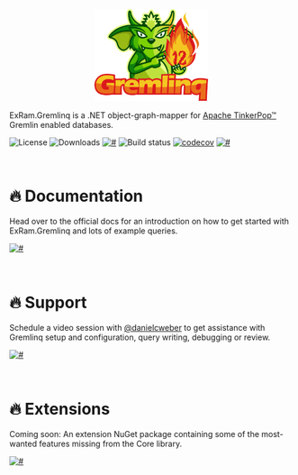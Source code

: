 <p align="center">
  <img src="https://raw.githubusercontent.com/ExRam/ExRam.Gremlinq/12.x/assets/Logo.png" alt="Gremlinq mascot" title="Gremlinq mascot" width=40% />
</p>


ExRam.Gremlinq is a .NET object-graph-mapper for [Apache TinkerPop™](http://tinkerpop.apache.org/) Gremlin enabled databases.

![License](https://img.shields.io/github/license/ExRam/ExRam.Gremlinq?style=flat-square)
![Downloads](https://img.shields.io/nuget/dt/ExRam.Gremlinq.Core?style=flat-square&logo=nuget)
[![#](https://img.shields.io/nuget/v/ExRam.Gremlinq.Core?style=flat-square&logo=nuget)](https://www.nuget.org/packages/ExRam.Gremlinq.Core)
![Build status](https://img.shields.io/github/actions/workflow/status/ExRam/ExRam.Gremlinq/pack.yml?style=flat-square&logo=github)
[![codecov](https://img.shields.io/codecov/c/github/Gremlinq/ExRam.Gremlinq/branch/12.x?token=YrGnIo6XyH&logo=codecov&style=flat-square)](https://codecov.io/github/ExRam/ExRam.Gremlinq)
[![#](https://img.shields.io/github/sponsors/danielcweber?logo=githubsponsors&style=flat-square)](https://github.com/sponsors/danielcweber)

<br/>

# 🔥 Documentation

Head over to the official docs for an introduction on how to get started with ExRam.Gremlinq and lots of example queries.

[![#](https://img.shields.io/badge/Read_the_docs!-EA6F1B?style=for-the-badge)](https://docs.gremlinq.net)

<br/>

# 🔥 Support

Schedule a video session with [@danielcweber](https://github.com/danielcweber) to get assistance with Gremlinq setup and
configuration, query writing, debugging or review.

[![#](https://img.shields.io/badge/Schedule_a_call!-EA6F1B?style=for-the-badge)](https://danielcweber.net/r/gremlinqsupport)

<br/>

# 🔥 Extensions

Coming soon: An extension NuGet package containing some of the most-wanted features missing from the Core library.

[![#](https://img.shields.io/badge/Check_out_Gremlinq.Extensions!-EA6F1B?style=for-the-badge)](https://docs.gremlinq.net/extensions/)
